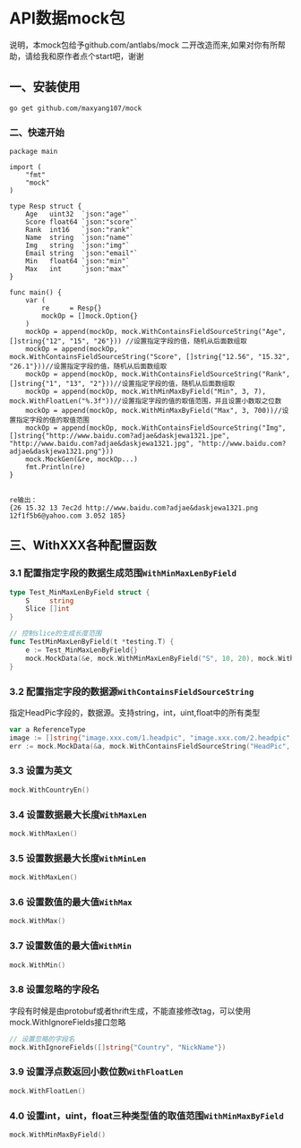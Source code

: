 # API数据mock包

说明，本mock包给予github.com/antlabs/mock 二开改造而来,如果对你有所帮助，请给我和原作者点个start吧，谢谢

## 一、安装使用
```
go get github.com/maxyang107/mock
```

### 二、快速开始

```
package main

import (
	"fmt"
	"mock"
)

type Resp struct {
	Age   uint32  `json:"age"`
	Score float64 `json:"score"`
	Rank  int16   `json:"rank"`
	Name  string  `json:"name"`
	Img   string  `json:"img"`
	Email string  `json:"email"`
	Min   float64 `json:"min"`
	Max   int     `json:"max"`
}

func main() {
	var (
		re     = Resp{}
		mockOp = []mock.Option{}
	)
	mockOp = append(mockOp, mock.WithContainsFieldSourceString("Age", []string{"12", "15", "26"})) //设置指定字段的值，随机从后面数组取
	mockOp = append(mockOp, mock.WithContainsFieldSourceString("Score", []string{"12.56", "15.32", "26.1"}))//设置指定字段的值，随机从后面数组取
	mockOp = append(mockOp, mock.WithContainsFieldSourceString("Rank", []string{"1", "13", "2"}))//设置指定字段的值，随机从后面数组取
	mockOp = append(mockOp, mock.WithMinMaxByField("Min", 3, 7), mock.WithFloatLen("%.3f"))//设置指定字段的值的取值范围，并且设置小数取之位数
	mockOp = append(mockOp, mock.WithMinMaxByField("Max", 3, 700))//设置指定字段的值的取值范围
	mockOp = append(mockOp, mock.WithContainsFieldSourceString("Img", []string{"http://www.baidu.com?adjae&daskjewa1321.jpe", "http://www.baidu.com?adjae&daskjewa1321.jpg", "http://www.baidu.com?adjae&daskjewa1321.png"}))
	mock.MockGen(&re, mockOp...)
	fmt.Println(re)
}


re输出：
{26 15.32 13 7ec2d http://www.baidu.com?adjae&daskjewa1321.png 12f1f5b6@yahoo.com 3.052 185}
```


## 三、WithXXX各种配置函数
### 3.1 配置指定字段的数据生成范围`WithMinMaxLenByField`
```go
type Test_MinMaxLenByField struct {
	S     string
	Slice []int
}

// 控制slice的生成长度范围
func TestMinMaxLenByField(t *testing.T) {
	e := Test_MinMaxLenByField{}
	mock.MockData(&e, mock.WithMinMaxLenByField("S", 10, 20), mock.WithMinMaxLenByField("Slice", 10, 20))
}
```

### 3.2 配置指定字段的数据源`WithContainsFieldSourceString`
指定HeadPic字段的，数据源。支持string，int，uint,float中的所有类型
```go
var a ReferenceType
image := []string{"image.xxx.com/1.headpic", "image.xxx.com/2.headpic", "image.xxx.com/3.headpic"}
err := mock.MockData(&a, mock.WithContainsFieldSourceString("HeadPic", image))
```
### 3.3 设置为英文
```go
mock.WithCountryEn()

```

### 3.4 设置数据最大长度`WithMaxLen`
```go
mock.WithMaxLen()
```

### 3.5 设置数据最大长度`WithMinLen`
```go
mock.WithMaxLen()
```

### 3.6 设置数值的最大值`WithMax`
```go
mock.WithMax()
```

### 3.7 设置数值的最大值`WithMin`
```go
mock.WithMin()
```
### 3.8 设置忽略的字段名
字段有时候是由protobuf或者thrift生成，不能直接修改tag，可以使用mock.WithIgnoreFields接口忽略
```go
// 设置忽略的字段名
mock.WithIgnoreFields([]string{"Country", "NickName"})
```

### 3.9 设置浮点数返回小数位数`WithFloatLen`
```go
mock.WithFloatLen()
```


### 4.0 设置int，uint，float三种类型值的取值范围`WithMinMaxByField`
```go
mock.WithMinMaxByField()
```